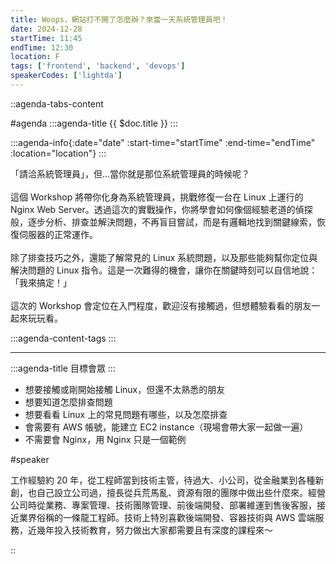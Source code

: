 ```yaml
---
title: Woops，網站打不開了怎麼辦？來當一天系統管理員吧！
date: 2024-12-28
startTime: 11:45
endTime: 12:30
location: F
tags: ['frontend', 'backend', 'devops']
speakerCodes: ['lightda']
---
```


::agenda-tabs-content
<!--議程資訊-->
#agenda
:::agenda-title
{{ $doc.title }}
:::

:::agenda-info{:date="date" :start-time="startTime" :end-time="endTime" :location="location"}
:::

<!--議程資訊(內容)-->
「請洽系統管理員」，但...當你就是那位系統管理員的時候呢？
<br><br>
這個 Workshop 將帶你化身為系統管理員，挑戰修復一台在 Linux 上運行的 Nginx Web Server。透過這次的實戰操作，你將學會如何像個經驗老道的偵探般，逐步分析、排查並解決問題，不再盲目嘗試，而是有邏輯地找到關鍵線索，恢復伺服器的正常運作。
<br><br>
除了排查技巧之外，還能了解常見的 Linux 系統問題，以及那些能夠幫你定位與解決問題的 Linux 指令。這是一次難得的機會，讓你在關鍵時刻可以自信地說：「我來搞定！」
<br><br>
這次的 Workshop 會定位在入門程度，歡迎沒有接觸過，但想體驗看看的朋友一起來玩玩看。

:::agenda-content-tags
:::

---

:::agenda-title
目標會眾
:::

<!--目標會眾(內容)-->
- 想要接觸或剛開始接觸 Linux，但還不太熟悉的朋友
- 想要知道怎麼排查問題
- 想要看看 Linux 上的常見問題有哪些，以及怎麼排查
- 會需要有 AWS 帳號，能建立 EC2 instance（現場會帶大家一起做一遍）
- 不需要會 Nginx，用 Nginx 只是一個範例

<!--講者介紹-->
#speaker
<!--講者介紹(內容)-->
工作經驗約 20 年，從工程師當到技術主管，待過大、小公司，從金融業到各種新創，也自己設立公司過，擅長從兵荒馬亂、資源有限的團隊中做出些什麼來。經營公司時從業務、專案管理、技術團隊管理、前後端開發、部署維運到售後客服，接近業界俗稱的一條龍工程師。技術上特別喜歡後端開發、容器技術與 AWS 雲端服務，近幾年投入技術教育，努力做出大家都需要且有深度的課程來～

::
